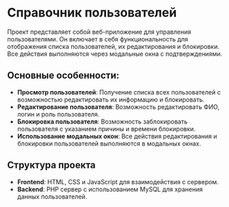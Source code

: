 # Справочник пользователей

Проект представляет собой веб-приложение для управления пользователями. Он включает в себя функциональность для отображения списка пользователей, их редактирования и блокировки. Все действия выполняются через модальные окна с подтверждениями.

## Основные особенности:
- **Просмотр пользователей**: Получение списка всех пользователей с возможностью редактировать их информацию и блокировать.
- **Редактирование пользователя**: Возможность редактировать ФИО, логин и роль пользователя.
- **Блокировка пользователя**: Возможность заблокировать пользователя с указанием причины и времени блокировки.
- **Использование модальных окон**: Все действия редактирования и блокировки пользователей выполняются в модальных окнах.

## Структура проекта
- **Frontend**: HTML, CSS и JavaScript для взаимодействия с сервером.
- **Backend**: PHP сервер с использованием MySQL для хранения данных пользователей.
